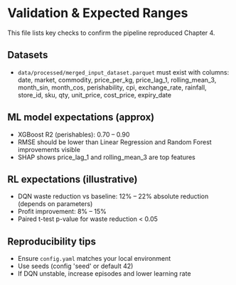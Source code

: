 # Validation & Expected Ranges

This file lists key checks to confirm the pipeline reproduced Chapter 4.

## Datasets
- `data/processed/merged_input_dataset.parquet` must exist with columns:
  date, market, commodity, price_per_kg, price_lag_1, rolling_mean_3, month_sin, month_cos, perishability, cpi, exchange_rate, rainfall, store_id, sku, qty, unit_price, cost_price, expiry_date

## ML model expectations (approx)
- XGBoost R2 (perishables): 0.70 – 0.90
- RMSE should be lower than Linear Regression and Random Forest improvements visible
- SHAP shows price_lag_1 and rolling_mean_3 are top features

## RL expectations (illustrative)
- DQN waste reduction vs baseline: 12% – 22% absolute reduction (depends on parameters)
- Profit improvement: 8% – 15%
- Paired t-test p-value for waste reduction < 0.05

## Reproducibility tips
- Ensure `config.yaml` matches your local environment
- Use seeds (config 'seed' or default 42)
- If DQN unstable, increase episodes and lower learning rate

